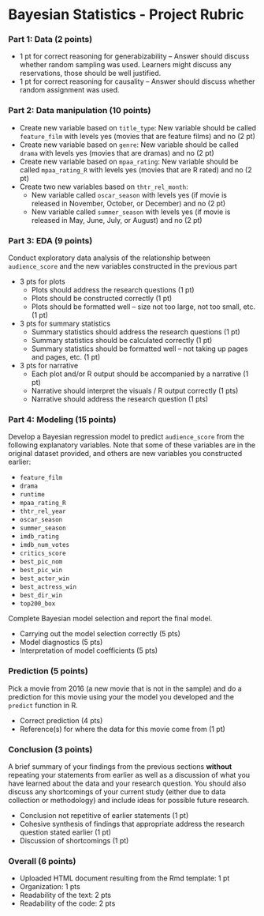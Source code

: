 # Bayesian Statistics - Project Rubric

### Part 1: Data (2 points)
- 1 pt for correct reasoning for generabizability – Answer should discuss whether random sampling was used. Learners might discuss any reservations, those should be well justified.
- 1 pt for correct reasoning for causality – Answer should discuss whether random assignment was used.

### Part 2: Data manipulation (10 points)
- Create new variable based on `title_type`: New variable should be called `feature_film` with levels yes (movies that are feature films) and no (2 pt)
- Create new variable based on `genre`: New variable should be called `drama` with levels yes (movies that are dramas) and no (2 pt)
- Create new variable based on `mpaa_rating`: New variable should be called `mpaa_rating_R` with levels yes (movies that are R rated) and no (2 pt)
- Create two new variables based on `thtr_rel_month`: 
  - New variable called `oscar_season` with levels yes (if movie is released in November, October, or December) and no (2 pt)
  - New variable called `summer_season` with levels yes (if movie is released in May, June, July, or August) and no (2 pt)



### Part 3: EDA (9 points)

Conduct exploratory data analysis of the relationship between `audience_score` and the new variables constructed in the previous part

- 3 pts for plots 
  - Plots should address the research questions (1 pt)
  - Plots should be constructed correctly (1 pt)
  - Plots should be formatted well – size not too large, not too small, etc. (1 pt)
- 3 pts for summary statistics 
  - Summary statistics should address the research questions (1 pt)
  - Summary statistics should be calculated correctly (1 pt)
  - Summary statistics should be formatted well – not taking up pages and pages, etc. (1 pt)
- 3 pts for narrative 
  - Each plot and/or R output should be accompanied by a narrative (1 pt)
  - Narrative should interpret the visuals / R output correctly (1 pts)
  - Narrative should address the research question (1 pts)

### Part 4: Modeling (15 points)

Develop a Bayesian regression model to predict `audience_score` from the following explanatory variables. Note that some of these variables are in the original dataset provided, and others are new variables you constructed earlier:
- `feature_film`
- `drama`
- `runtime`
- `mpaa_rating_R`
- `thtr_rel_year`
- `oscar_season`
- `summer_season`
- `imdb_rating`
- `imdb_num_votes`
- `critics_score`
- `best_pic_nom`
- `best_pic_win`
- `best_actor_win`
- `best_actress_win`
- `best_dir_win`
- `top200_box`

Complete Bayesian model selection and report the final model.

- Carrying out the model selection correctly (5 pts)
- Model diagnostics (5 pts)
- Interpretation of model coefficients (5 pts)

### Prediction (5 points)

Pick a movie from 2016 (a new movie that is not in the sample) and do a prediction for this movie using your the model you developed and the `predict` function in R.

- Correct prediction (4 pts)
- Reference(s) for where the data for this movie come from (1 pt)

### Conclusion (3 points)

A brief summary of your findings from the previous sections **without** repeating your statements from earlier as well as a discussion of what you have learned about the data and your research question. You should also discuss any shortcomings of your current study (either due to data collection or methodology) and include ideas for possible future research.

- Conclusion not repetitive of earlier statements (1 pt)
- Cohesive synthesis of findings that appropriate address the research question stated earlier (1 pt)
- Discussion of shortcomings (1 pt)

### Overall (6 points)
- Uploaded HTML document resulting from the Rmd template: 1 pt
- Organization: 1 pts
- Readability of the text: 2 pts
- Readability of the code: 2 pts
